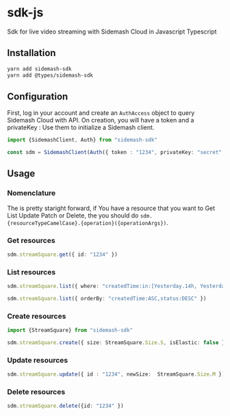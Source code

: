 # sdk-js
Sdk for live video streaming with Sidemash Cloud in Javascript Typescript

## Installation
```bash 
yarn add sidemash-sdk 
yarn add @types/sidemash-sdk
```

## Configuration
First, log in your account and create an `AuthAccess` object to query Sidemash Cloud with API. On creation, you will have a token and a privateKey : Use them to initialize a Sidemash client.
```typescript 
import {SidemashClient, Auth} from "sidemash-sdk"

const sdm = SidemashClient(Auth({ token : "1234", privateKey: "secret" }))
```

## Usage 
### Nomenclature 
The is pretty staright forward, if You have a resource that you want to Get List Update Patch or Delete, the you should do `sdm.{resourceTypeCamelCase}.{operation}({operationArgs})`.


### Get resources
```typescript
sdm.streamSquare.get({ id: "1234" })
```

### List resources
```typescript 
sdm.streamSquare.list({ where: "createdTime:in:[Yesterday.14h, Yesterday.15h[" })
```
```typescript 
sdm.streamSquare.list({ orderBy: "createdTime:ASC,status:DESC" })
```

### Create resources
```typescript
import {StreamSquare} from "sidemash-sdk"

sdm.streamSquare.create({ size: StreamSquare.Size.S, isElastic: false })
```

### Update resources
```typescript 
sdm.streamSquare.update({ id : "1234", newSize:  StreamSquare.Size.M })
```

### Delete resources 
```typescript
sdm.streamSquare.delete({id: "1234" })
```

